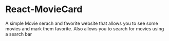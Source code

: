 # React-MovieCard
A simple Movie serach and favorite website that allows you to see some movies and mark them favorite. Also allows you to search for movies using a search bar
